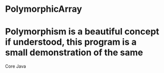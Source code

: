 # PolymorphicArray

# Polymorphism is a beautiful concept if understood, this program is a small demonstration of the same

Core Java
